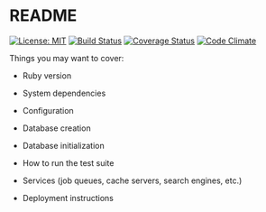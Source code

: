 # README

[![License: MIT](https://img.shields.io/badge/License-MIT-yellow.svg)](https://opensource.org/licenses/MIT)
[![Build Status](https://travis-ci.org/enowmbi/lazarus.svg?branch=master)](https://travis-ci.org/enowmbi/lazarus)
[![Coverage Status](https://coveralls.io/repos/github/enowmbi/lazarus/badge.svg?branch=master)](https://coveralls.io/github/enowmbi/lazarus?branch=master)
[![Code Climate](https://codeclimate.com/github/codeclimate/codeclimate/badges/gpa.svg)](https://codeclimate.com/github/enowmbi/lazarus)

Things you may want to cover:

* Ruby version

* System dependencies

* Configuration

* Database creation

* Database initialization

* How to run the test suite

* Services (job queues, cache servers, search engines, etc.)

* Deployment instructions


